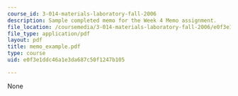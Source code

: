 ```yaml
---
course_id: 3-014-materials-laboratory-fall-2006
description: Sample completed memo for the Week 4 Memo assignment.
file_location: /coursemedia/3-014-materials-laboratory-fall-2006/e0f3e1ddc46a1e3da687c50f1247b105_memo_example.pdf
file_type: application/pdf
layout: pdf
title: memo_example.pdf
type: course
uid: e0f3e1ddc46a1e3da687c50f1247b105

---
```

None